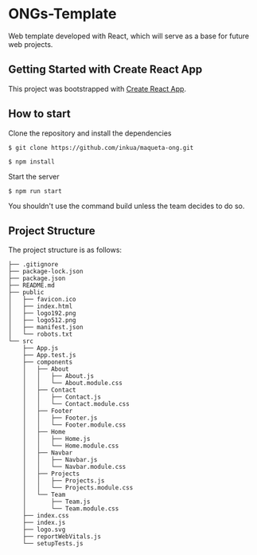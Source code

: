 # ONGs-Template

Web template developed with React, which will serve as a base for future web projects.

## Getting Started with Create React App

This project was bootstrapped with [Create React App](https://github.com/facebook/create-react-app).

## How to start 

Clone the repository and install the dependencies
```
$ git clone https://github.com/inkua/maqueta-ong.git

$ npm install
```
Start the server
```
$ npm run start
```
You shouldn't use the command build unless the team decides to do so.
## Project Structure

The project structure is as follows:

```
├── .gitignore
├── package-lock.json
├── package.json
├── README.md
├── public
│   ├── favicon.ico
│   ├── index.html
│   ├── logo192.png
│   ├── logo512.png
│   ├── manifest.json
│   └── robots.txt
└── src
    ├── App.js
    ├── App.test.js
    ├── components
    │   ├── About
    │   │   ├── About.js
    │   │   └── About.module.css
    │   ├── Contact
    │   │   ├── Contact.js
    │   │   └── Contact.module.css
    │   ├── Footer
    │   │   ├── Footer.js
    │   │   └── Footer.module.css
    │   ├── Home
    │   │   ├── Home.js
    │   │   └── Home.module.css
    │   ├── Navbar
    │   │   ├── Navbar.js
    │   │   └── Navbar.module.css
    │   ├── Projects
    │   │   ├── Projects.js
    │   │   └── Projects.module.css
    │   └── Team
    │       ├── Team.js
    │       └── Team.module.css
    ├── index.css
    ├── index.js
    ├── logo.svg
    ├── reportWebVitals.js
    └── setupTests.js
```
